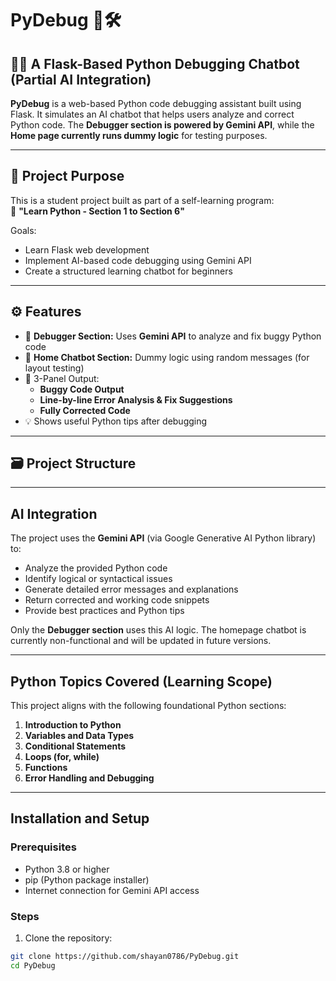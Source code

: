 # PyDebug 🐍🛠️

## 👨‍💻 A Flask-Based Python Debugging Chatbot (Partial AI Integration)

**PyDebug** is a web-based Python code debugging assistant built using Flask. It simulates an AI chatbot that helps users analyze and correct Python code. The **Debugger section is powered by Gemini API**, while the **Home page currently runs dummy logic** for testing purposes.

---

## 🎯 Project Purpose

This is a student project built as part of a self-learning program:  
📘 **"Learn Python - Section 1 to Section 6"**

Goals:
- Learn Flask web development
- Implement AI-based code debugging using Gemini API
- Create a structured learning chatbot for beginners

---

## ⚙️ Features

- 🧠 **Debugger Section:** Uses **Gemini API** to analyze and fix buggy Python code
- 💬 **Home Chatbot Section:** Dummy logic using random messages (for layout testing)
- 🧾 3-Panel Output:
  - **Buggy Code Output**
  - **Line-by-line Error Analysis & Fix Suggestions**
  - **Fully Corrected Code**
- 💡 Shows useful Python tips after debugging

---

## 🗃️ Project Structure


---

## AI Integration

The project uses the **Gemini API** (via Google Generative AI Python library) to:
- Analyze the provided Python code
- Identify logical or syntactical issues
- Generate detailed error messages and explanations
- Return corrected and working code snippets
- Provide best practices and Python tips

Only the **Debugger section** uses this AI logic. The homepage chatbot is currently non-functional and will be updated in future versions.

---

## Python Topics Covered (Learning Scope)

This project aligns with the following foundational Python sections:

1. **Introduction to Python**
2. **Variables and Data Types**
3. **Conditional Statements**
4. **Loops (for, while)**
5. **Functions**
6. **Error Handling and Debugging**

---

## Installation and Setup

### Prerequisites

- Python 3.8 or higher
- pip (Python package installer)
- Internet connection for Gemini API access

### Steps

1. Clone the repository:

```bash
git clone https://github.com/shayan0786/PyDebug.git
cd PyDebug
